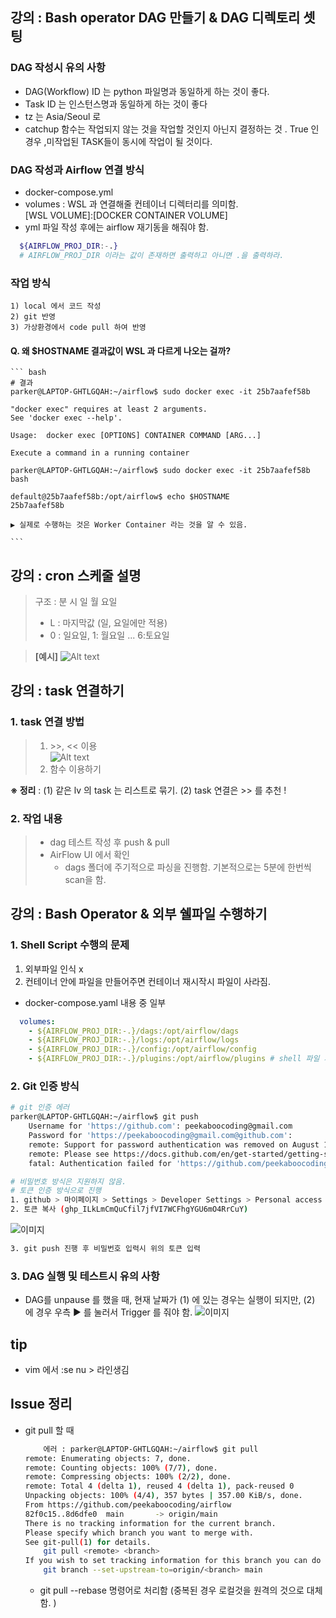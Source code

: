 ## 강의 : Bash operator DAG 만들기 & DAG 디렉토리 셋팅 
    
   ### DAG 작성시 유의 사항
   - DAG(Workflow) ID 는 python 파일명과 동일하게 하는 것이 좋다. 
   - Task ID 는 인스턴스명과 동일하게 하는 것이 좋다 
   - tz 는 Asia/Seoul 로 
   - catchup 함수는 작업되지 않는 것을 작업할 것인지 아닌지 결정하는 것 . True 인 경우 ,미작업된 TASK들이 동시에 작업이 될 것이다.   

   ### DAG 작성과 Airflow 연결 방식 
- docker-compose.yml 
- volumes : WSL 과 연결해줄 컨테이너 디렉터리를 의미함.   
[WSL VOLUME]:[DOCKER CONTAINER VOLUME]
- yml 파일 작성 후에는 airflow 재기동을 해줘야 함.  
``` bash 
  ${AIRFLOW_PROJ_DIR:-.}  
  # AIRFLOW_PROJ_DIR 이라는 값이 존재하면 출력하고 아니면 .을 출력하라. 
```



### 작업 방식 
    1) local 에서 코드 작성 
    2) git 반영 
    3) 가상환경에서 code pull 하여 반영 

#### Q. 왜 $HOSTNAME 결과값이 WSL 과 다르게 나오는 걸까?
    ``` bash
    # 결과 
    parker@LAPTOP-GHTLGQAH:~/airflow$ sudo docker exec -it 25b7aafef58b
    
    "docker exec" requires at least 2 arguments.
    See 'docker exec --help'.
    
    Usage:  docker exec [OPTIONS] CONTAINER COMMAND [ARG...]
    
    Execute a command in a running container
    
    parker@LAPTOP-GHTLGQAH:~/airflow$ sudo docker exec -it 25b7aafef58b bash
    
    default@25b7aafef58b:/opt/airflow$ echo $HOSTNAME
    25b7aafef58b

    ▶ 실제로 수행하는 것은 Worker Container 라는 것을 알 수 있음. 
    
    ```

## 강의 : cron 스케줄 설명
> 구조 : 분 시 일 월 요일
> - L : 마지막값 (일, 요일에만 적용)
> - 0 : 일요일, 1: 월요일 ... 6:토요일

> **[예시]**
>![Alt text](img/11.png)


## 강의 : task 연결하기 
 ### 1. task 연결 방법
 > 1) \>>, << 이용  
    ![Alt text](12.png)
 > 2) 함수 이용하기  
 
 **※ 정리** : (1) 같은 lv 의 task 는 리스트로 묶기. (2) task 연결은 >> 를 추천 ! 

 ### 2. 작업 내용 
 > - dag 테스트 작성 후 push & pull 
 > - AirFlow UI 에서 확인 
 >      - dags 폴더에 주기적으로 파싱을 진행함. 기본적으로는 5분에 한번씩 scan을 함.


## 강의 : Bash Operator & 외부 쉘파일 수행하기
### 1. Shell Script 수행의 문제
1) 외부파일 인식 x
2) 컨테이너 안에 파일을 만들어주면 컨테이너 재시작시 파일이 사라짐. 
- docker-compose.yaml 내용 중 일부 
```yaml
  volumes:
    - ${AIRFLOW_PROJ_DIR:-.}/dags:/opt/airflow/dags
    - ${AIRFLOW_PROJ_DIR:-.}/logs:/opt/airflow/logs
    - ${AIRFLOW_PROJ_DIR:-.}/config:/opt/airflow/config
    - ${AIRFLOW_PROJ_DIR:-.}/plugins:/opt/airflow/plugins # shell 파일 저장소. 
```
### 2. Git 인증 방식 
``` bash 
# git 인증 에러 
parker@LAPTOP-GHTLGQAH:~/airflow$ git push
    Username for 'https://github.com': peekaboocoding@gmail.com
    Password for 'https://peekaboocoding@gmail.com@github.com':
    remote: Support for password authentication was removed on August 13, 2021.
    remote: Please see https://docs.github.com/en/get-started/getting-started-with-git/about-remote-repositories#cloning-with-https-urls for information on currently recommended modes of authentication.
    fatal: Authentication failed for 'https://github.com/peekaboocoding/airflow.git/'

# 비밀번호 방식은 지원하지 않음. 
# 토큰 인증 방식으로 진행 
1. github > 마이페이지 > Settings > Developer Settings > Personal access tokens > Tokens > (설정_아래 이미지 참조) 
2. 토큰 복사 (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)
```
![이미지](img/14.png)
``` bash
3. git push 진행 후 비밀번호 입력시 위의 토큰 입력 
```

### 3. DAG 실행 및 테스트시 유의 사항
- DAG를 unpause 를 했을 때, 현재 날짜가 (1) 에 있는 경우는 실행이 되지만, (2) 에 경우 우측 ▶ 를 눌러서 Trigger 를 줘야 함. 
![이미지](img/15.png)


## tip 
 - vim 에서 :se nu > 라인생김 


## Issue 정리 
- git pull 할 때
    ``` bash
        에러 : parker@LAPTOP-GHTLGQAH:~/airflow$ git pull
    remote: Enumerating objects: 7, done.
    remote: Counting objects: 100% (7/7), done.
    remote: Compressing objects: 100% (2/2), done.
    remote: Total 4 (delta 1), reused 4 (delta 1), pack-reused 0
    Unpacking objects: 100% (4/4), 357 bytes | 357.00 KiB/s, done.
    From https://github.com/peekaboocoding/airflow
    82f0c15..8d6dfe0  main       -> origin/main
    There is no tracking information for the current branch.
    Please specify which branch you want to merge with.
    See git-pull(1) for details.
        git pull <remote> <branch>
    If you wish to set tracking information for this branch you can do so with:
        git branch --set-upstream-to=origin/<branch> main
    ```
    - git pull --rebase 명령어로 처리함 (중복된 경우 로컬것을 원격의 것으로 대체 함.  )